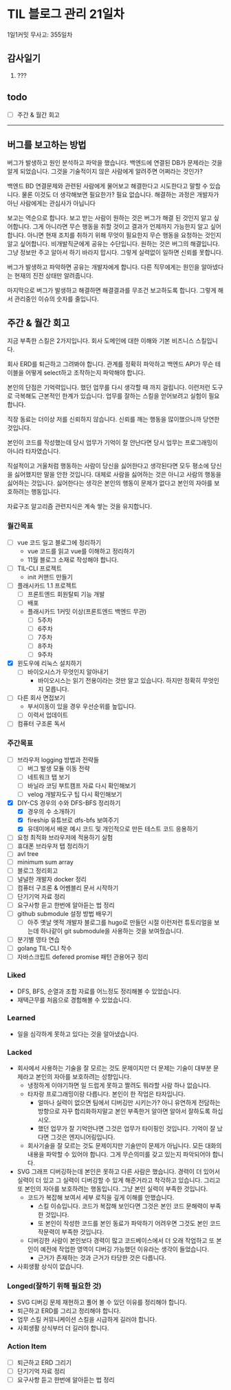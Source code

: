 # TIL 블로그 관리 21일차

1일1커밋 무사고: 355일차

## 감사일기

1. ???

## todo

- [ ] 주간 & 월간 회고

---

## 버그를 보고하는 방법

버그가 발생하고 원인 분석하고 파악을 했습니다. 백엔드에 연결된 DB가 문제라는 것을 알게 되었습니다. 그것을 기술적이지 않은 사람에게 알려주면 어쩌라는 것인가?

백엔드 BD 연결문제와 관련된 사람에게 물어보고 해결한다고 시도한다고 말할 수 있습니다. 물론 이것도 더 생각해보면 필요한가? 필요 없습니다. 해결하는 과정은 개발자가 아닌 사람에게는 관심사가 아닙니다

보고는 역순으로 합니다. 보고 받는 사람이 원하는 것은 버그가 해결 된 것인지 알고 싶어합니다. 그게 아니라면 무슨 행동을 취할 것이고 결과가 언제까지 가능한지 알고 싶어합니다. 아니면 현재 조치를 취하기 위해 무엇이 필요한지 무슨 행동을 요청하는 것인지 알고 싶어합니다. 비개발직군에게 공유는 수단입니다. 원하는 것은 버그의 해결입니다. 그냥 정보만 주고 알아서 하기 바라지 맙시다. 그렇게 실력없이 일하면 신뢰를 못합니다.

버그가 발생하고 파악하면 공유는 개발자에게 합니다. 다른 직무에게는 원인을 알아넸다는 현재의 진전 상태만 알려줍니다.

마지막으로 버그가 발생하고 해결하면 해결결과를 무조건 보고하도록 합니다. 그렇게 해서 관리중인 이슈의 숫자를 줄입니다.

## 주간 & 월간 회고

지금 부족한 스킬은 2가지입니다. 회사 도메인에 대한 이해와 기본 비즈니스 스킬입니다.

회사 ERD를 퇴근하고 그려봐야 합니다. 관계를 정확히 파악하고 백엔드 API가 무슨 테이블을 어떻게 select하고 조작하는지 파악해야 합니다.

본인의 단점은 기억력입니다. 했던 업무를 다시 생각할 때 까지 걸립니다. 이런저런 도구로 극복해도 근본적인 한계가 있습니다. 업무를 잘하는 스킬을 얻어보려고 실험이 필요합니다.

직장 동료는 더이상 저를 신뢰하지 않습니다. 신뢰를 깨는 행동을 많이했으니까 당연한 것입니다.

본인이 코드를 작성했는데 당시 업무가 기억이 잘 안난다면 당시 업무는 프로그래밍이 아니라 타자였습니다.

직설적이고 거울처럼 행동하는 사람이 당신을 싫어한다고 생각된다면 모두 평소에 당신을 싫어했지만 말을 안한 것입니다. 대체로 사람을 싫어하는 것은 아니고 사람의 행동을 싫어하는 것입니다. 싫어한다는 생각은 본인의 행동이 문제가 없다고 본인의 자아를 보호하려는 행동입니다.

자료구조 알고리즘 관련지식은 계속 쌓는 것을 유지합니다.

### 월간목표

- [ ] vue 코드 일고 블로그에 정리하기
  - vue 코드를 읽고 vue를 이해하고 정리하기
  - 11월 블로그 소재로 작성해야 합니다.
- [ ] TIL-CLI 프로젝트
  - init 커맨드 만들기
- [ ] 플래시카드 1.1 프로젝트
  - [ ] 프론트엔드 회원탈퇴 기능 개발
  - [ ] 배포
  - 플래시카드 1커밋 이상(프론트엔드 백엔드 무관)
    - [ ] 5주차
    - [ ] 6주차
    - [ ] 7주차
    - [ ] 8주차
    - [ ] 9주차
- [x] 윈도우에 리눅스 설치하기
  - [ ] 바이오시스가 무엇인지 알아내기
    - 바이오시스는 읽기 전용이라는 것만 알고 있습니다. 하지만 정확히 무엇인지 모릅니다.
- [ ] 다른 회사 면접보기
  - 부서이동이 있을 경우 우선순위를 높입니다.
  - [ ] 이력서 업데이트
- [ ] 컴퓨터 구조론 독서

### 주간목표

- [ ] 브라우저 logging 방법과 전략들
  - [ ] 버그 발생 모듈 이동 전략
  - [ ] 네트워크 탭 보기
  - [ ] 바닐라 코딩 부트캠프 자료 다시 확인해보기
  - [ ] velog 개발자도구 팁 다시 확인해보기
- [x] DIY-CS 경우의 수와 DFS-BFS 정리하기
  - [x] 경우의 수 소개하기
  - [x] fireship 유튜브로 dfs-bfs 보여주기
  - [x] 유데미에서 배운 예시 코드 및 개인적으로 만든 테스트 코드 응용하기
- [ ] 요청 최적화 브라우저에 적용하기 실험
- [ ] 휴대폰 브라우저 탭 정리하기
- [ ] avl tree
- [ ] minimum sum array
- [ ] 블로그 정리회고
- [ ] 널널한 개발자 docker 정리
- [ ] 컴퓨터 구조론 & 어쎔블리 문서 시작하기
- [ ] 단기기억 자료 정리
- [ ] 요구사항 듣고 한번에 알아듣는 법 정리
- [ ] github submodule 설정 방법 배우기
  - [ ] 아주 옛날 엣적 개발자 블로그를 hugo로 만들던 시절 이런저런 튜토리얼을 보는데 하나같이 git submodule을 사용하는 것을 보여줬습니다.
- [ ] 분기별 영타 연습
- [ ] golang TIL-CLI 착수
- [ ] 자바스크립트 defered promise 패턴 관용어구 정리

### Liked

- DFS, BFS, 순열과 조합 자료를 어느정도 정리해볼 수 있었습니다.
- 재택근무를 처음으로 경험해볼 수 있었습니다.

### Learned

- 일을 심각하게 못하고 있다는 것을 알아냈습니다.

### Lacked

- 회사에서 사용하는 기술을 잘 모르는 것도 문제이지만 더 문제는 기술이 대부분 문제라고 본인의 자아를 보호하려는 성향입니다.
  - 냉정하게 이야기하면 일 드럽게 못하고 짤려도 뭐라할 사람 하나 없습니다.
  - 타자랑 프로그래밍이랑 다릅니다. 본인이 한 작업은 타자입니다.
    - 얼마나 실력이 없으면 팀에서 디버깅만 시키는가? 아니 유연하게 전담하는 방향으로 자꾸 합리화하지말고 본인 부족한거 알아면 알아서 잘하도록 하십시오.
    - 했던 업무가 잘 기억안나면 그것은 업무가 타이핑인 것입니다. 기억이 잘 났다면 그것은 엔지니어링입니다.
  - 회사기술을 잘 모르는 것도 문제이지만 기술만이 문제가 아닙니다. 모든 대화의 내용을 파악할 수 있어야 합니다. 그게 무슨의미를 갖고 있는지 파악되어야 합니다.
- SVG 그래프 디버깅하는데 본인은 못하고 다른 사람은 했습니다. 경력이 더 있어서 실력이 더 있고 그 실력이 디버깅할 수 있게 해준거라고 착각하고 있습니다. 그리고 또 본인의 자아를 보호하려는 행동입니다. 그냥 본인 실력이 부족한 것입니다.
  - 코드가 복잡해 보여서 세부 로직을 깊게 이해를 안했습니다.
    - 스킬 이슈입니다. 코드가 복잡해 보인다면 그것은 본인 코드 문해력이 부족한 것입니다.
    - 또 본인이 작성한 코드를 본인 동료가 파악하기 어려우면 그것도 본인 코드 작문력이 부족한 것입니다.
  - 디버깅한 사람이 본인보다 경력이 많고 코드베이스에서 더 오래 작업하고 또 본인이 예전에 작업한 영역이 디버깅 가능했던 이유라는 생각이 들었습니다.
    - 근거가 존재하는 것과 근거가 타당한 것은 다릅니다.
- 사회생활 상식이 없습니다.

### Longed(잘하기 위해 필요한 것)

- SVG 디버깅 문제 재현하고 풀어 볼 수 있던 이유를 정리해야 합니다.
- 퇴근하고 ERD를 그리고 정리해야 합니다.
- 업무 스킬 커뮤니케이션 스킬을 시급하게 길러야 합니다.
- 사회생활 상식부터 더 길러야 합니다.

### Action Item

- [ ] 퇴근하고 ERD 그리기
- [ ] 단기기억 자료 정리
- [ ] 요구사항 듣고 한번에 알아듣는 법 정리
